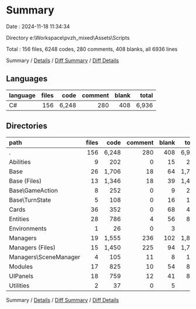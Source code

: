 # Summary

Date : 2024-11-18 11:34:34

Directory e:\\Workspace\\pvzh_mixed\\Assets\\Scripts

Total : 156 files,  6248 codes, 280 comments, 408 blanks, all 6936 lines

Summary / [Details](details.md) / [Diff Summary](diff.md) / [Diff Details](diff-details.md)

## Languages
| language | files | code | comment | blank | total |
| :--- | ---: | ---: | ---: | ---: | ---: |
| C# | 156 | 6,248 | 280 | 408 | 6,936 |

## Directories
| path | files | code | comment | blank | total |
| :--- | ---: | ---: | ---: | ---: | ---: |
| . | 156 | 6,248 | 280 | 408 | 6,936 |
| Abilities | 9 | 202 | 0 | 15 | 217 |
| Base | 26 | 1,706 | 18 | 64 | 1,788 |
| Base (Files) | 13 | 1,346 | 18 | 39 | 1,403 |
| Base\\GameAction | 8 | 252 | 0 | 9 | 261 |
| Base\\TurnState | 5 | 108 | 0 | 16 | 124 |
| Cards | 36 | 352 | 0 | 68 | 420 |
| Entities | 28 | 786 | 4 | 56 | 846 |
| Environments | 1 | 26 | 0 | 3 | 29 |
| Managers | 19 | 1,555 | 236 | 102 | 1,893 |
| Managers (Files) | 15 | 1,450 | 225 | 94 | 1,769 |
| Managers\\SceneManager | 4 | 105 | 11 | 8 | 124 |
| Modules | 17 | 825 | 10 | 54 | 889 |
| UIPanels | 18 | 759 | 12 | 41 | 812 |
| Utilities | 2 | 37 | 0 | 5 | 42 |

Summary / [Details](details.md) / [Diff Summary](diff.md) / [Diff Details](diff-details.md)